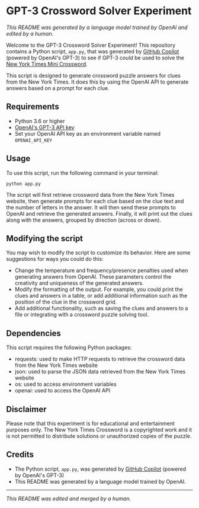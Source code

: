 # GPT-3 Crossword Solver Experiment

*This README was generated by a language model trained by OpenAI and edited by a human.*

Welcome to the GPT-3 Crossword Solver Experiment! This repository contains a Python script, `app.py`, that was generated by [GitHub Copilot](https://github.com/openai/copilot) (powered by OpenAI's GPT-3) to see if GPT-3 could be used to solve the [New York Times Mini Crossword](https://www.nytimes.com/crosswords/).

This script is designed to generate crossword puzzle answers for clues from the New York Times. It does this by using the OpenAI API to generate answers based on a prompt for each clue.

## Requirements

- Python 3.6 or higher
- [OpenAI's GPT-3 API key](https://beta.openai.com/signup/show)
- Set your OpenAI API key as an environment variable named `OPENAI_API_KEY`

## Usage

To use this script, run the following command in your terminal:

`python app.py`

The script will first retrieve crossword data from the New York Times website, then generate prompts for each clue based on the clue text and the number of letters in the answer. It will then send these prompts to OpenAI and retrieve the generated answers. Finally, it will print out the clues along with the answers, grouped by direction (across or down).

## Modifying the script

You may wish to modify the script to customize its behavior. Here are some suggestions for ways you could do this:

- Change the temperature and frequency/presence penalties used when generating answers from OpenAI. These parameters control the creativity and uniqueness of the generated answers.
- Modify the formatting of the output. For example, you could print the clues and answers in a table, or add additional information such as the position of the clue in the crossword grid.
- Add additional functionality, such as saving the clues and answers to a file or integrating with a crossword puzzle solving tool.

## Dependencies

This script requires the following Python packages:

- requests: used to make HTTP requests to retrieve the crossword data from the New York Times website
- json: used to parse the JSON data retrieved from the New York Times website
- os: used to access environment variables
- openai: used to access the OpenAI API

## Disclaimer

Please note that this experiment is for educational and entertainment purposes only. The New York Times Crossword is a copyrighted work and it is not permitted to distribute solutions or unauthorized copies of the puzzle.

## Credits

- The Python script, `app.py`, was generated by [GitHub Copilot](https://github.com/openai/copilot) (powered by OpenAI's GPT-3)
- This README was generated by a language model trained by OpenAI.

---

*This README was edited and merged by a human.*
